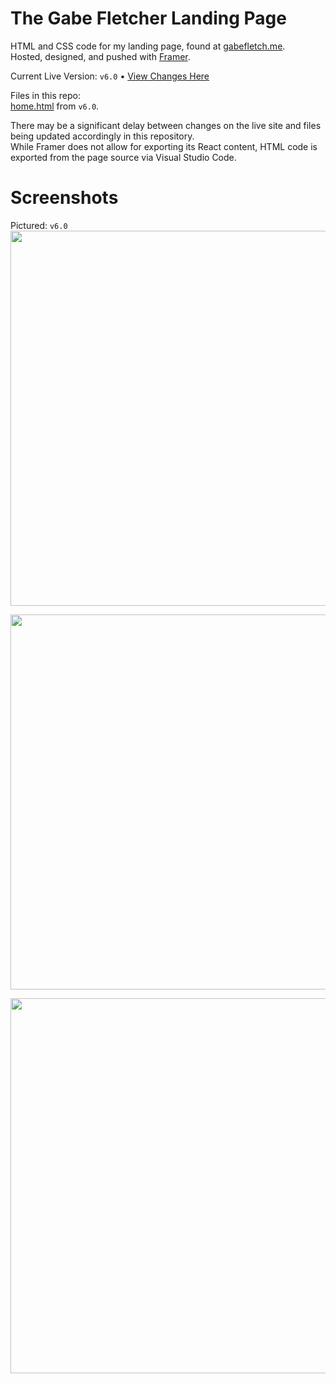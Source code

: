 # The Gabe Fletcher Landing Page
HTML and CSS code for my landing page, found at [gabefletch.me](https://gabefletch.me).<br>
Hosted, designed, and pushed with [Framer](https://framer.com).

Current Live Version: `v6.0` • [View Changes Here](https://github.com/gabefletch/site/blob/main/changes.md)<br>

Files in this repo:<br>
[home.html](https://github.com/gabefletch/site/blob/main/home.html) from `v6.0`.

There may be a significant delay between changes on the live site and files being updated accordingly in this repository.<br>
While Framer does not allow for exporting its React content, HTML code is exported from the page source via Visual Studio Code.<br>
# Screenshots
Pictured: `v6.0`<br>
<img width="600" src="https://github.com/gabefletch/site/assets/38300939/d7228619-1c4f-43b1-97cc-d00fe114143c"><br>

<img width="600" src="https://github.com/gabefletch/site/assets/38300939/d00687bf-4918-4b91-8195-673bb71c39c6"><br>

<img width="600" src="https://github.com/gabefletch/site/assets/38300939/2008b4d1-ad20-4c5e-a4ac-6511ba72f445"><br>
